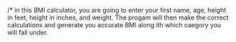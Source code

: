 /* in this BMI calculator, you are going to enter your first name, age, height in feet, height in inches, and weight. The progam will then make the correct calculations and generate you accurate BMI along ith which caegory you will fall under.
